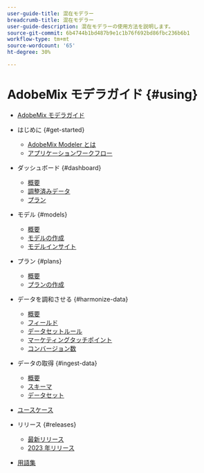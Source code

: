 ```yaml
---
user-guide-title: 混在モデラー
breadcrumb-title: 混在モデラー
user-guide-description: 混在モデラーの使用方法を説明します。
source-git-commit: 6b4744b1bd487b9e1c1b76f692bd86fbc236b6b1
workflow-type: tm+mt
source-wordcount: '65'
ht-degree: 30%

---
```



# AdobeMix モデラガイド {#using}

+ [AdobeMix モデラガイド](overview.md)

+ はじめに {#get-started}
   + [AdobeMix Modeler とは](get-started/about.md)
   + [アプリケーションワークフロー](get-started/workflow.md)

+ ダッシュボード {#dashboard}
   + [概要](dashboard/overview.md)
   + [調整済みデータ](dashboard/harmonized-data.md)
   + [プラン](dashboard/plans.md)

+ モデル {#models}
   + [概要](models/overview.md)
   + [モデルの作成](models/create.md)
   + [モデルインサイト](models/insights.md)

+ プラン {#plans}
   + [概要](plans/overview.md)
   + [プランの作成](plans/create.md)

+ データを調和させる {#harmonize-data}
   + [概要](harmonize-data/overview.md)
   + [フィールド](harmonize-data/fields.md)
   + [データセットルール](harmonize-data/dataset-rules.md)
   + [マーケティングタッチポイント](harmonize-data/marketing-touchpoints.md)
   + [コンバージョン数](harmonize-data/conversions.md)

+ データの取得 {#ingest-data}
   + [概要](ingest-data/overview.md)
   + [スキーマ](ingest-data/schemas.md)
   + [データセット](ingest-data/datasets.md)

+ [ユースケース](use-cases.md)

+ リリース {#releases}
   + [最新リリース](releases/latest.md)
   + [2023 年リリース](releases/2023.md)

+ [用語集](glossary.md)


